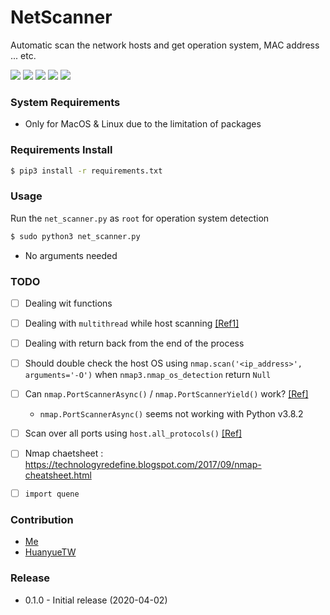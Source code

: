 # NetScanner
Automatic scan the network hosts and get operation system, MAC address ... etc.


![](https://img.shields.io/badge/python-v3.5%2B-blue)
![](https://img.shields.io/badge/platform-Linux%20%7C%20MacOS-blue)
![](https://img.shields.io/badge/build-passing-green.svg)
![](https://img.shields.io/badge/license-GPL-blue.svg)
![](https://img.shields.io/badge/status-stable-green.svg)

### System Requirements
- Only for MacOS & Linux due to the limitation of packages

### Requirements Install
```bash
$ pip3 install -r requirements.txt
```

### Usage
Run the `net_scanner.py` as `root` for operation system detection
```bash
$ sudo python3 net_scanner.py
```
- No arguments needed

### TODO
- [ ] Dealing wit functions
- [ ] Dealing with `multithread` while host scanning [[Ref1]](https://www.neuralnine.com/threaded-port-scanner-in-python/)
- [ ] Dealing with return back from the end of the process
- [ ] Should double check the host OS using `nmap.scan('<ip_address>', arguments='-O')` when `nmap3.nmap_os_detection` return `Null`
- [ ] Can `nmap.PortScannerAsync()` / `nmap.PortScannerYield()` work? [[Ref]](https://xael.org/pages/python-nmap-en.html)
    -  `nmap.PortScannerAsync()` seems not working with Python v3.8.2
- [ ] Scan over all ports using `host.all_protocols()` [[Ref]](https://blog.51cto.com/11555417/2112069)
- [ ] Nmap chaetsheet : https://technologyredefine.blogspot.com/2017/09/nmap-cheatsheet.html
- [ ] `import quene`


### Contribution
- [Me](https://github.com/jason19970210)
- [HuanyueTW](https://github.com/HuanyueTW)

### Release
- 0.1.0 - Initial release (2020-04-02)
